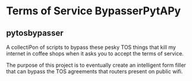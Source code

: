 # Terms of Service BypasserPytAPy
## pytosbypasser 
A collectiPon of scripts to bypass these pesky TOS things that kill my internet in coffee shops when it asks you to accept the terms of service.

The purpose of this project is to eventually create an intelligent form filler that can bypass the TOS agreements that routers present on public wifi.

